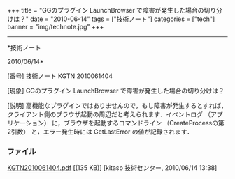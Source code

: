 ﻿+++
title = "GGのプラグイン LaunchBrowser で障害が発生した場合の切り分けは？"
date = "2010-06-14"
tags = ["技術ノート"]
categories = ["tech"]
banner = "img/technote.jpg"
+++

-----------------------------------------------------------------------------------------------------------------------------

*技術ノート

2010/06/14*


[番号]
技術ノート KGTN 2010061404

[現象]
GGのプラグイン LaunchBrowser で障害が発生した場合の切り分けは？

[説明]
高機能なプラグインではありませんので，もし障害が発生するとすれば，クライアント側のブラウザ起動の周辺だと考えられます．イベントログ
（アプリケーション） に，ブラウザを起動するコマンドライン
（CreateProcessの第2引数） と，エラー発生時には GetLastError
の値が記録されます．


### ファイル

 
 


[KGTN2010061404.pdf](http://techreport.kitasp.net/attachments/download/193/KGTN2010061404.pdf)
 [(135 KB)] [kitasp 技術センター, 2010/06/14
13:38]


 


 

